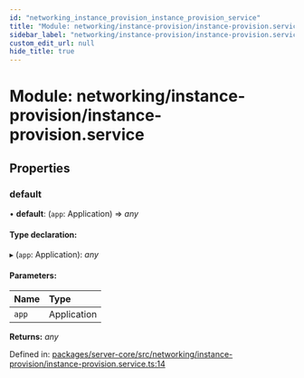 ```yaml
---
id: "networking_instance_provision_instance_provision_service"
title: "Module: networking/instance-provision/instance-provision.service"
sidebar_label: "networking/instance-provision/instance-provision.service"
custom_edit_url: null
hide_title: true
---
```


# Module: networking/instance-provision/instance-provision.service

## Properties

### default

• **default**: (`app`: Application) => *any*

#### Type declaration:

▸ (`app`: Application): *any*

#### Parameters:

Name | Type |
:------ | :------ |
`app` | Application |

**Returns:** *any*

Defined in: [packages/server-core/src/networking/instance-provision/instance-provision.service.ts:14](https://github.com/xr3ngine/xr3ngine/blob/a16a45d7e/packages/server-core/src/networking/instance-provision/instance-provision.service.ts#L14)
